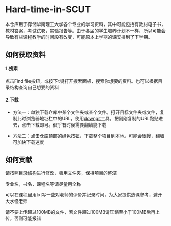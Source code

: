 # Hard-time-in-SCUT
本仓库用于存储华南理工大学各个专业的学习资料，其中可能包括有教材电子书，教材答案，考试试卷，实验报告等。由于各届的学生培养计划不一样，所以可能会导致有些课程教学的时间段有改变，可能原本上学期的课安排到了下学期。

## 如何获取资料

#### 1.搜索

点击Find file按钮，或按下`t`键打开搜索面板，搜索你想要的资料。也可以根据目录结构查询自己想要的资料

#### 2.下载

- 方法一：单独下载仓库中某个文件夹或某个文件。打开目标文件夹或文件，复制此时浏览器地址栏中的URL，使用[downgit](https://www.itsvse.com/downgit/)工具。把刚刚复制的URL黏贴进去，点击下载即可。似乎有时候需要翻墙能下载


- 方法二：点击仓库顶部的绿色按钮，下载整个项目到本地。可能会很慢，翻墙可加快下载速度


## 如何贡献

请按照[目录结构](https://github.com/ATX735/Hard-time-in-SCUT/catalog_structure.png)进行修改，善用文件夹，保持项目的整洁

专业名，书名，课程名等请尽量用全称

可以在课程里用txt写一些对老师的评价并记录时间，为大家提供选课参考，避开大水怪老师

请不要上传超过100MB的文件，若文件超过100MB请压缩至小于100MB后再上传，否则可能报错